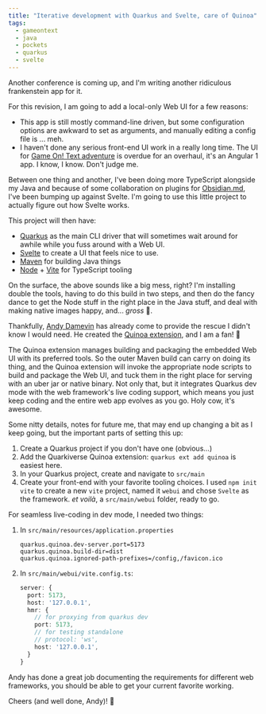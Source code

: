 ```yaml
---
title: "Iterative development with Quarkus and Svelte, care of Quinoa"
tags:
  - gameontext
  - java
  - pockets
  - quarkus
  - svelte
---
```


Another conference is coming up, and I'm writing another ridiculous frankenstein app for it. 

For this revision, I am going to add a local-only Web UI for a few reasons: 

- This app is still mostly command-line driven, but some configuration options are awkward to set as arguments, and manually editing a config file is ... meh.
- I haven't done any serious front-end UI work in a really long time. The UI for [Game On! Text adventure](https://github.com/gameontext/gameon-webapp) is overdue for an overhaul, it's an Angular 1 app. I know, I know. Don't judge me.

Between one thing and another, I've been doing more TypeScript alongside my Java and because of some collaboration on plugins for [Obsidian.md](https://obsidian.md/), I've been bumping up against Svelte. I'm going to use this little project to actually figure out how Svelte works.

This project will then have: 

- [Quarkus](https://quarkus.io/) as the main CLI driver that will sometimes wait around for awhile while you fuss around with a Web UI.
- [Svelte](https://svelte.dev/) to create a UI that feels nice to use. 
- [Maven](https://maven.apache.org/) for building Java things
- [Node](https://nodejs.org/en/) + [Vite](https://vitejs.dev/) for TypeScript tooling 

On the surface, the above sounds like a big mess, right? I'm installing double the tools, having to do this build in two steps, and then do the fancy dance to get the Node stuff in the right place in the Java stuff, and deal with making native images happy, and... *gross* 🤢.

Thankfully, [Andy Damevin](https://github.com/ia3andy) has already come to provide the rescue I didn't know I would need. He created the [Quinoa extension](https://quarkiverse.github.io/quarkiverse-docs/quarkus-quinoa/dev/index.html), and I am a fan! 🎉

The Quinoa extension manages building and packaging the embedded Web UI with its preferred tools. So the outer Maven build can carry on doing its thing, and the Quinoa extension will invoke the appropriate node scripts to build and package the Web UI, and tuck them in the right place for serving with an uber jar or native binary. Not only that, but it integrates Quarkus dev mode with the web framework's live coding support, which means you just keep coding and the entire web app evolves as you go. Holy cow, it's awesome.

<!--more-->

Some nitty details, notes for future me, that may end up changing a bit as I keep going, but the important parts of setting this up: 

1. Create a Quarkus project if you don't have one (obvious...)
2. Add the Quarkiverse Quinoa extension: `quarkus ext add quinoa` is easiest here.
3. In your Quarkus project, create and navigate to `src/main`
4. Create your front-end with your favorite tooling choices. I used `npm init vite` to create a new `vite` project, named it `webui` and chose `Svelte` as the framework. *et voilà*, a `src/main/webui` folder, ready to go.

For seamless live-coding in dev mode, I needed two things: 

1. In `src/main/resources/application.properties`

    ```properties
    quarkus.quinoa.dev-server.port=5173
    quarkus.quinoa.build-dir=dist
    quarkus.quinoa.ignored-path-prefixes=/config,/favicon.ico
    ```

2. In `src/main/webui/vite.config.ts`:

    ```ts
    server: {
      port: 5173,
      host: '127.0.0.1',
      hmr: {
        // for proxying from quarkus dev
        port: 5173,
        // for testing standalone
        // protocol: 'ws',
        host: '127.0.0.1',
      }
    }
    ```

Andy has done a great job documenting the requirements for different web frameworks, you should be able to get your current favorite working.

Cheers (and well done, Andy)! 🍻